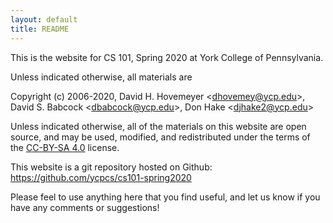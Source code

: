 ```yaml
---
layout: default
title: README
---
```


This is the website for CS 101, Spring 2020 at York College of Pennsylvania.

Unless indicated otherwise, all materials are

Copyright (c) 2006-2020, David H. Hovemeyer &lt;<dhovemey@ycp.edu>&gt;, David S. Babcock &lt;<dbabcock@ycp.edu>&gt;, Don Hake &lt;<djhake2@ycp.edu>&gt;

Unless indicated otherwise, all of the materials on this website are open source, and may be used, modified, and redistributed under the terms of the [CC-BY-SA 4.0](http://creativecommons.org/licenses/by-sa/4.0/) license.

This website is a git repository hosted on Github: <https://github.com/ycpcs/cs101-spring2020>

Please feel to use anything here that you find useful, and let us know if you have any comments or suggestions!
